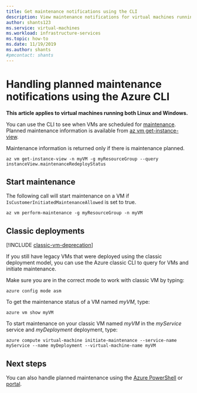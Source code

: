 ```yaml
---
title: Get maintenance notifications using the CLI
description: View maintenance notifications for virtual machines running in Azure, and start self-service maintenance, using the Azure CLI.
author: shants123
ms.service: virtual-machines
ms.workload: infrastructure-services
ms.topic: how-to
ms.date: 11/19/2019
ms.author: shants
#pmcontact: shants
---
```


# Handling planned maintenance notifications using the Azure CLI

**This article applies to virtual machines running both Linux and Windows.**

You can use the CLI to see when VMs are scheduled for [maintenance](maintenance-notifications.md). Planned maintenance information is available from [az vm get-instance-view](/cli/azure/vm?view=azure-cli-latest#az-vm-get-instance-view).
 
Maintenance information is returned only if there is maintenance planned. 

```azurecli-interactive
az vm get-instance-view -n myVM -g myResourceGroup --query instanceView.maintenanceRedeployStatus
```

## Start maintenance

The following call will start maintenance on a VM if `IsCustomerInitiatedMaintenanceAllowed` is set to true.

```azurecli-interactive
az vm perform-maintenance -g myResourceGroup -n myVM 
```

## Classic deployments

[!INCLUDE [classic-vm-deprecation](../../includes/classic-vm-deprecation.md)]

If you still have legacy VMs that were deployed using the classic deployment model, you can use the Azure classic CLI to query for VMs and initiate maintenance.

Make sure you are in the correct mode to work with classic VM by typing:

```
azure config mode asm
```

To get the maintenance status of a VM named *myVM*, type:

```
azure vm show myVM 
``` 

To start maintenance on your classic VM named *myVM* in the *myService* service and *myDeployment* deployment, type:

```
azure compute virtual-machine initiate-maintenance --service-name myService --name myDeployment --virtual-machine-name myVM
```

## Next steps

You can also handle planned maintenance using the [Azure PowerShell](maintenance-notifications-powershell.md) or [portal](maintenance-notifications-portal.md).
